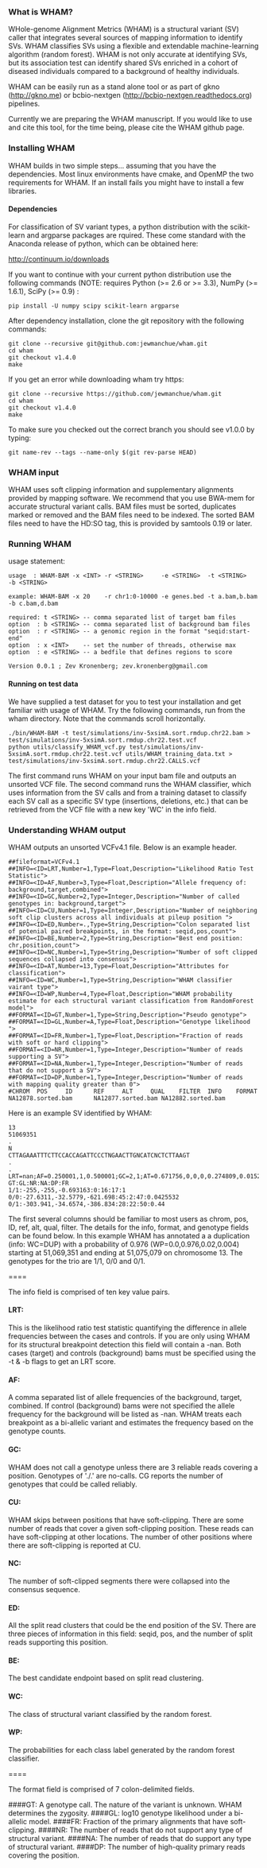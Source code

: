 ### What is WHAM?

WHole-genome Alignment Metrics (WHAM) is a structural variant (SV) caller that integrates several sources of mapping information to identify SVs.  WHAM classifies SVs using a flexible and extendable machine-learning algorithm (random forest).  WHAM is not only accurate at identifying SVs, but its association test can identify shared SVs enriched in a cohort of diseased individuals compared to a background of healthy individuals.   

WHAM can be easily run as a stand alone tool or as part of gkno (http://gkno.me) or bcbio-nextgen (http://bcbio-nextgen.readthedocs.org) pipelines.  

Currently we are preparing the WHAM manuscript.  If you would like to use and cite this tool, for the time being, please cite the WHAM github page.

### Installing WHAM

WHAM builds in two simple steps... assuming that you have the dependencies.  Most linux environments have cmake, and OpenMP the two requirements for WHAM.  If an install fails you might have to install a few libraries. 

#### Dependencies

For classification of SV variant types, a python distribution with the scikit-learn and argparse packages are rquired. These come standard with the Anaconda release of python, which can be obtained here:

http://continuum.io/downloads

If you want to continue with your current python distribution use the following commands (NOTE: requires Python (>= 2.6 or >= 3.3), NumPy (>= 1.6.1), SciPy (>= 0.9) :

```
pip install -U numpy scipy scikit-learn argparse
```

After dependency installation, clone the git repository with the following commands:

```
git clone --recursive git@github.com:jewmanchue/wham.git
cd wham
git checkout v1.4.0
make
```
If you get an error while downloading wham try https:

```
git clone --recursive https://github.com/jewmanchue/wham.git
cd wham
git checkout v1.4.0
make
```

To make sure you checked out the correct branch you should see v1.0.0 by typing:

```
git name-rev --tags --name-only $(git rev-parse HEAD)
```


### WHAM input

WHAM uses soft clipping information and supplementary alignments provided by mapping software. 
We recommend that you use BWA-mem for accurate structural variant calls.  BAM files must be
sorted, duplicates marked or removed and the BAM files need to be indexed.  The sorted
BAM files need to have the HD:SO tag, this is provided by samtools 0.19 or later.  

### Running WHAM

usage statement:

```
usage  : WHAM-BAM -x <INT> -r <STRING>     -e <STRING>  -t <STRING>    -b <STRING>

example: WHAM-BAM -x 20    -r chr1:0-10000 -e genes.bed -t a.bam,b.bam -b c.bam,d.bam

required: t <STRING> -- comma separated list of target bam files
option  : b <STRING> -- comma separated list of background bam files
option  : r <STRING> -- a genomic region in the format "seqid:start-end"
option  : x <INT>    -- set the number of threads, otherwise max
option  : e <STRING> -- a bedfile that defines regions to score

Version 0.0.1 ; Zev Kronenberg; zev.kronenberg@gmail.com
```

#### Running on test data

We have supplied a test dataset for you to test your installation and get familiar with usage of WHAM. Try the following commands, run from the wham directory. Note that the commands scroll horizontally. 

```
./bin/WHAM-BAM -t test/simulations/inv-5xsimA.sort.rmdup.chr22.bam > test/simulations/inv-5xsimA.sort.rmdup.chr22.test.vcf 
python utils/classify_WHAM_vcf.py test/simulations/inv-5xsimA.sort.rmdup.chr22.test.vcf utils/WHAM_training_data.txt > test/simulations/inv-5xsimA.sort.rmdup.chr22.CALLS.vcf
```
The first command runs WHAM on your input bam file and outputs an unsorted VCF file. The second command runs the WHAM classifier, which uses information from the SV calls and from a training dataset to classify each SV call as a specific SV type (insertions, deletions, etc.) that can be retrieved from the VCF file with a new key 'WC' in the info field.

### Understanding WHAM output

WHAM outputs an unsorted VCFv4.1 file.  Below is an example header.  

```
##fileformat=VCFv4.1
##INFO=<ID=LRT,Number=1,Type=Float,Description="Likelihood Ratio Test Statistic">
##INFO=<ID=AF,Number=3,Type=Float,Description="Allele frequency of: background,target,combined">
##INFO=<ID=GC,Number=2,Type=Integer,Description="Number of called genotypes in: background,target">
##INFO=<ID=CU,Number=1,Type=Integer,Description="Number of neighboring soft clip clusters across all individuals at pileup position ">
##INFO=<ID=ED,Number=.,Type=String,Description="Colon separated list of potenial paired breakpoints, in the format: seqid,pos,count">
##INFO=<ID=BE,Number=2,Type=String,Description="Best end position: chr,position,count">
##INFO=<ID=NC,Number=1,Type=String,Description="Number of soft clipped sequences collapsed into consensus">
##INFO=<ID=AT,Number=13,Type=Float,Description="Attributes for classification">
##INFO=<ID=WC,Number=1,Type=String,Description="WHAM classifier vairant type">
##INFO=<ID=WP,Number=4,Type=Float,Description="WHAM probability estimate for each structural variant classification from RandomForest model">
##FORMAT=<ID=GT,Number=1,Type=String,Description="Pseudo genotype">
##FORMAT=<ID=GL,Number=A,Type=Float,Description="Genotype likelihood ">
##FORMAT=<ID=FR,Number=1,Type=Float,Description="Fraction of reads with soft or hard clipping">
##FORMAT=<ID=NR,Number=1,Type=Integer,Description="Number of reads supporting a SV">
##FORMAT=<ID=NA,Number=1,Type=Integer,Description="Number of reads that do not support a SV">
##FORMAT=<ID=DP,Number=1,Type=Integer,Description="Number of reads with mapping quality greater than 0">
#CHROM  POS     ID      REF     ALT     QUAL    FILTER  INFO    FORMAT  NA12878.sorted.bam      NA12877.sorted.bam NA12882.sorted.bam
```

Here is an example SV identified by WHAM:
```
13
51069351
.
N
CTTAGAAATTTCTTCCACCAGATTCCCTNGAACTTGNCATCNCTCTTAAGT
.
.
LRT=nan;AF=0.250001,1,0.500001;GC=2,1;AT=0.671756,0,0,0,0.274809,0.0152672,0.183206,0.274809,0,0.0916031,0.0534351,0,0,0,0;CU=125;NC=35;ED=13,51075079,36:13,51075111,1:;BE=13,51075079,36;WC=DUP;WP=0.0,0.976,0.02,0.004
GT:GL:NR:NA:DP:FR
1/1:-255,-255,-0.693163:0:16:17:1
0/0:-27.6311,-32.5779,-621.698:45:2:47:0.0425532
0/1:-303.941,-34.6574,-386.834:28:22:50:0.44
```
The first several columns should be familiar to most users as chrom, pos, ID, ref, alt, qual, filter.  The details for the info, format, and genotype fields can be found below. In this example WHAM has annotated a  a duplication (info: WC=DUP) with a probability of 0.976 (WP=0.0,0.976,0.02,0.004) starting at 51,069,351 and ending at 51,075,079 on chromosome 13.  The genotypes for the trio are 1/1, 0/0 and 0/1. 


====

The info field is comprised of ten key value pairs.

#### LRT:

  This is the likelihood ratio test statistic quantifying the difference in allele frequencies between the cases and controls.
  If you are only using WHAM for its structural breakpoint detection this field will contain a -nan. Both  cases (target) and controls (background) bams must be specified using the -t & -b flags to get an LRT score.
  
#### AF:

  A comma separated list of allele frequencies of the background, target, combined. If control (background) bams were not specified the allele frequency for the background will be listed as -nan.  WHAM treats each breakpoint as a bi-allelic variant and estimates the frequency based on the genotype counts.
  
#### GC:

  WHAM does not call a genotype unless there are 3 reliable reads covering a position.  Genotypes of './.' are no-calls.  CG reports the number of genotypes that could be called reliably.
  
#### CU:

  WHAM skips between positions that have soft-clipping.  There are some number of reads that cover a given soft-clipping position.  These reads can have soft-clipping at other locations.  The number of other positions where there are soft-clipping is reported at CU. 

#### NC:
  
  The number of soft-clipped segments there were collapsed into the consensus sequence.
  
#### ED:
  
  All the split read clusters that could be the end position of the SV.  There are three pieces of information in this field: seqid, pos, and the number of split reads supporting this position.  
  
#### BE:

  The best candidate endpoint based on split read clustering.
  
#### WC:

  The class of structural variant classified by the random forest.
  
#### WP: 

  The probabilities for each class label generated by the random forest classifier.  
  
====  

The format field is comprised of 7 colon-delimited fields.

####GT:
  A genotype call.  The nature of the variant is unknown.  WHAM determines the zygosity.
####GL:
  log10 genotype likelihood under a bi-allelic model.
####FR:
  Fraction of the primary alignments that have soft-clipping.
####NR:
  The number of reads that do not support any type of structural variant.
####NA:
  The number of reads that do support any type of structural variant.
####DP:
  The number of high-quality primary reads covering the position.

